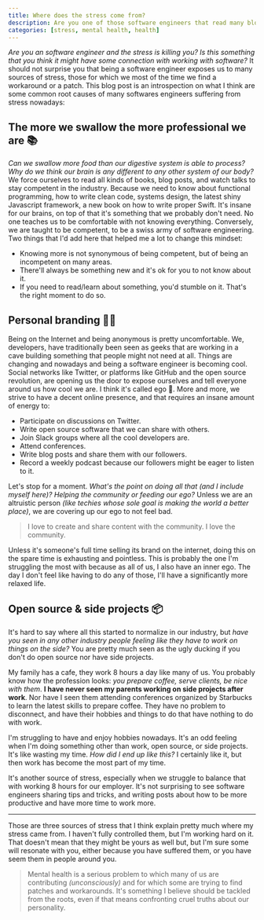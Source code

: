 ```yaml
---
title: Where does the stress come from?
description: Are you one of those software engineers that read many blog posts and watch talks? Do take your personal branding on the internet very seriously? What comes to your mind when I say "side projects"? This blog post is a reflection on what I think have been the three major sources of stress in my life.
categories: [stress, mental health, health]
---
```


_Are you an software engineer and the stress is killing you?_ _Is this something that you think it might have some connection with working with software?_ It should not surprise you that being a software engineer exposes us to many sources of stress, those for which we most of the time we find a workaround or a patch. This blog post is an introspection on what I think are some common root causes of many softwares engineers suffering from stress nowadays:

## The more we swallow the more professional we are 📚

_Can we swallow more food than our digestive system is able to process?_ _Why do we think our brain is any different to any other system of our body?_ We force ourselves to read all kinds of books, blog posts, and watch talks to stay competent in the industry. Because we need to know about functional programming, how to write clean code, systems design, the latest shiny Javascript framework, a new book on how to write proper Swift. It's insane for our brains, on top of that it's something that we probably don't need. No one teaches us to be comfortable with not knowing everything. Conversely, we are taught to be competent, to be a swiss army of software engineering. Two things that I'd add here that helped me a lot to change this mindset:

- Knowing more is not synonymous of being competent, but of being an incompetent on many areas.
- There'll always be something new and it's ok for you to not know about it.
- If you need to read/learn about something, you'd stumble on it. That's the right moment to do so.

## Personal branding 👨‍💻

Being on the Internet and being anonymous is pretty uncomfortable. We, developers, have traditionally been seen as geeks that are working in a cave building something that people might not need at all. Things are changing and nowadays and being a software engineer is becoming cool. Social networks like Twitter, or platforms like GitHub and the open source revolution, are opening us the door to expose ourselves and tell everyone around us how cool we are. I think it's called ego 🤔. More and more, we strive to have a decent online presence, and that requires an insane amount of energy to:

- Participate on discussions on Twitter.
- Write open source software that we can share with others.
- Join Slack groups where all the cool developers are.
- Attend conferences.
- Write blog posts and share them with our followers.
- Record a weekly podcast because our followers might be eager to listen to it.

Let's stop for a moment. _What's the point on doing all that (and I include myself here)?_ _Helping the community or feeding our ego?_ Unless we are an altruistic person _(like techies whose sole goal is making the world a better place)_, we are covering up our ego to not feel bad.

> I love to create and share content with the community. I love the community.

Unless it's someone's full time selling its brand on the internet, doing this on the spare time is exhausting and pointless. This is probably the one I'm struggling the most with because as all of us, I also have an inner ego. The day I don't feel like having to do any of those, I'll have a significantly more relaxed life.

## Open source & side projects 📦

It's hard to say where all this started to normalize in our industry, but _have you seen in any other industry people feeling like they have to work on things on the side?_ You are pretty much seen as the ugly ducking if you don't do open source nor have side projects.

My family has a cafe, they work 8 hours a day like many of us. You probably know how the profession looks: _you prepare coffee, serve clients, be nice with them_. **I have never seen my parents working on side projects after work**. Nor have I seen them attending conferences organized by Starbucks to learn the latest skills to prepare coffee. They have no problem to disconnect, and have their hobbies and things to do that have nothing to do with work.

I'm struggling to have and enjoy hobbies nowadays. It's an odd feeling when I'm doing something other than work, open source, or side projects. It's like wasting my time. _How did I end up like this?_ I certainly like it, but then work has become the most part of my time.

It's another source of stress, especially when we struggle to balance that with working 8 hours for our employer. It's not surprising to see software engineers sharing tips and tricks, and writing posts about how to be more productive and have more time to work more.

---

Those are three sources of stress that I think explain pretty much where my stress came from. I haven't fully controlled them, but I'm working hard on it. That doesn't mean that they might be yours as well but, but I'm sure some will resonate with you, either because you have suffered them, or you have seem them in people around you.

> Mental health is a serious problem to which many of us are contributing _(unconsciously)_ and for which some are trying to find patches and workarounds. It's something I believe should be tackled from the roots, even if that means confronting cruel truths about our personality.
